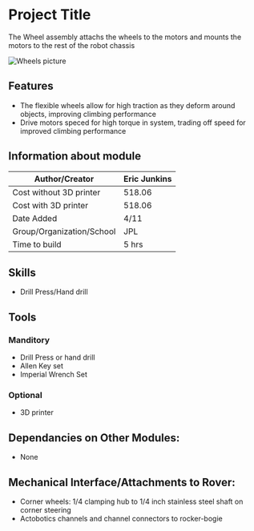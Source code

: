 # Project Title
The Wheel assembly attachs the wheels to the motors and mounts the motors to the rest of the robot chassis

![Wheels picture](https://github.jpl.nasa.gov/ejunkins/osr/blob/master/Mechanical/Wheel%20Assembly/Latex%20Docs/Pictures/Wheels/Wheels%20Title.PNG)

## Features
  * The flexible wheels allow for high traction as they deform around objects, improving climbing performance
  * Drive motors speced for high torque in system, trading off speed for improved climbing performance

## Information about module

| Author/Creator            | Eric Junkins       |
| --------------            | -------            |
| Cost without 3D printer   | 518.06             |
| Cost with 3D printer      | 518.06             |
| Date Added                | 4/11               |
| Group/Organization/School | JPL                |
| Time to build             | 5 hrs              |

## Skills
  * Drill Press/Hand drill

## Tools

### Manditory 
  * Drill Press or hand drill
  * Allen Key set
  * Imperial Wrench Set
  
### Optional
  * 3D printer

## Dependancies on Other Modules:
  * None

## Mechanical Interface/Attachments to Rover:
  * Corner wheels: 1/4 clamping hub to 1/4 inch stainless steel shaft on corner steering
  * Actobotics channels and channel connectors to rocker-bogie
